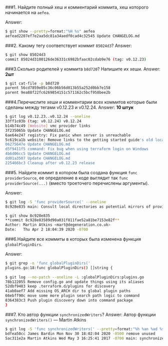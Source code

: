 ###1. Найдите полный хеш и комментарий коммита, хеш которого начинается на `aefea`.

Answer: 
```bash
$ git show --pretty=format:"%H %s" aefea
aefead2207ef7e2aa5dc81a34aedf0cad4c32545 Update CHANGELOG.md
```

###2. Какому тегу соответствует коммит `85024d3`?
Answer:
```bash
$ git show 85024d3
commit 85024d3100126de36331c6982bfaac02cdab9e76 (tag: v0.12.23)
```
###3.Сколько родителей у коммита `b8d720`? Напишите их хеши.
Answer: **2шт**
```bash
$ git cat-file -p b8d720
parent 56cd7859e05c36c06b56d013b55a252d0bb7e158
parent 9ea88f22fc6269854151c571162c5bcf958bee2b
```
###4.Перечислите хеши и комментарии всех коммитов которые были сделаны между тегами  v0.12.23 и v0.12.24.
Answer: **10 штук**
```bash
$ git log v0.12.23..v0.12.24 --oneline
33ff1c03b (tag: v0.12.24) v0.12.24
b14b74c49 [Website] vmc provider links
3f235065b Update CHANGELOG.md
6ae64e247 registry: Fix panic when server is unreachable
5c619ca1b website: Remove links to the getting started guide's old location
06275647e Update CHANGELOG.md
d5f9411f5 command: Fix bug when using terraform login on Windows
4b6d06cc5 Update CHANGELOG.md
dd01a3507 Update CHANGELOG.md
225466bc3 Cleanup after v0.12.23 release
```
###5. Найдите коммит в котором была создана функция `func providerSource`, ее определение в коде выглядит
так `func providerSource(...)` (вместо троеточего перечислены аргументы).

Answer: 
```bash
$ git log -S 'func providerSource(' --oneline
8c928e835 main: Consult local directories as potential mirrors of providers

$ git show 8c928e835
**commit 8c928e83589d90a031f811fae52a81be7153e82f**
Author: Martin Atkins <mart@degeneration.co.uk>
Date:   Thu Apr 2 18:04:39 2020 -0700
```
###6.Найдите все коммиты в которых была изменена функция `globalPluginDirs`.

Answer:
```bash
$ git grep -n 'func globalPluginDirs('
plugins.go:18:func globalPluginDirs() []string {
  
$ git log --no-patch --oneline -L :globalPluginDirs:plugins.go
78b122055 Remove config.go and update things using its aliases
52dbf9483 keep .terraform.d/plugins for discovery
41ab0aef7 Add missing OS_ARCH dir to global plugin paths
66ebff90c move some more plugin search path logic to command
8364383c3 Push plugin discovery down into command package
}
```
###7. Кто автор функции `synchronizedWriters`? 
Answer: Автор функции `synchronizedWriters()` — Martin Atkins
```bash
$ git log -S 'func synchronizedWriters(' --pretty=format:"%h %an %ad %s"
bdfea50cc James Bardin Mon Nov 30 18:02:04 2020 -0500 remove unused
5ac311e2a Martin Atkins Wed May 3 16:25:41 2017 -0700 main: synchronize writes to VT100-faker on Windows
```